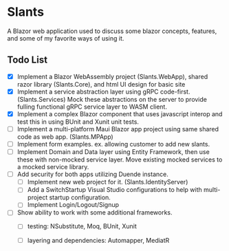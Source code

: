 # Slants
A Blazor web application used to discuss some blazor concepts, features, and some of my favorite ways of using it.

## Todo List
- [x] Implement a Blazor WebAssembly project (Slants.WebApp), shared razor library (Slants.Core), and html UI design for basic site
- [x] Implement a service abstraction layer using gRPC code-first. (Slants.Services) Mock these abstractions on the server to provide fulling functional gRPC service layer to WASM client.
- [x] Implement a complex Blazor component that uses javascript interop and test this in using BUnit and Xunit unit tests.
- [ ] Implement a multi-platform Maui Blazor app project using same shared code as web app. (Slants.MPApp)
- [ ] Implement form examples. ex. allowing customer to add new slants.
- [ ] Implement Domain and Data layer using Entity Framework, then use these with non-mocked service layer. Move existing mocked services to a mocked service library.
- [ ] Add security for both apps utilizing Duende instance.
    - [ ] Implement new web project for it. (Slants.IdentityServer)
    - [ ] Add a SwitchStartup Visual Studio configurations to help with multi-project startup configuration.
    - [ ] Implement Login/Logout/Signup
- [ ] Show ability to work with some additional frameworks. 
    - [ ] testing: NSubstitute, Moq, BUnit, Xunit
    - [ ] layering and dependencies: Automapper, MediatR



